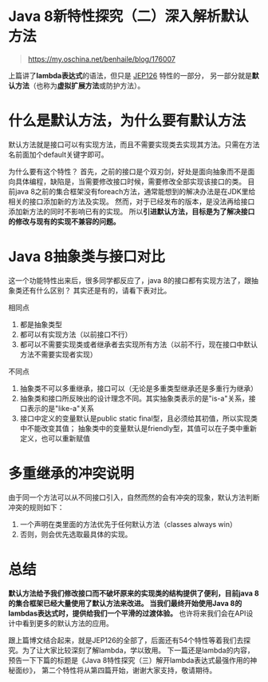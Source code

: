 

Java 8新特性探究（二）深入解析默认方法
======
> https://my.oschina.net/benhaile/blog/176007


上篇讲了**lambda表达式**的语法，但只是 [JEP126](https://openjdk.org/projects/jdk8/features) 特性的一部分，
另一部分就是**默认方法**（也称为**虚拟扩展方法**或防护方法）。


# 什么是默认方法，为什么要有默认方法
默认方法就是接口可以有实现方法，而且不需要实现类去实现其方法。只需在方法名前面加个default关键字即可。

为什么要有这个特性？
首先，之前的接口是个双刃剑，好处是面向抽象而不是面向具体编程，缺陷是，当需要修改接口时候，需要修改全部实现该接口的类。
目前java 8之前的集合框架没有foreach方法，通常能想到的解决办法是在JDK里给相关的接口添加新的方法及实现。
然而，对于已经发布的版本，是没法再给接口添加新方法的同时不影响已有的实现。
所以**引进默认方法，目标是为了解决接口的修改与现有的实现不兼容的问题。**


# Java 8抽象类与接口对比
这一个功能特性出来后，很多同学都反应了，java 8的接口都有实现方法了，跟抽象类还有什么区别？
其实还是有的，请看下表对比。

相同点
1. 都是抽象类型
2. 都可以有实现方法（以前接口不行）
3. 都可以不需要实现类或者继承者去实现所有方法（以前不行，现在接口中默认方法不需要实现者实现）

不同点
1. 抽象类不可以多重继承，接口可以（无论是多重类型继承还是多重行为继承）
2. 抽象类和接口所反映出的设计理念不同。其实抽象类表示的是"is-a"关系，接口表示的是"like-a"关系
3. 接口中定义的变量默认是public static final型，且必须给其初值，所以实现类中不能改变其值；
   抽象类中的变量默认是friendly型，其值可以在子类中重新定义，也可以重新赋值

# 多重继承的冲突说明
由于同一个方法可以从不同接口引入，自然而然的会有冲突的现象，默认方法判断冲突的规则如下：
1. 一个声明在类里面的方法优先于任何默认方法（classes always win）
2. 否则，则会优先选取最具体的实现。


# 总结
**默认方法给予我们修改接口而不破坏原来的实现类的结构提供了便利，目前java 8的集合框架已经大量使用了默认方法来改进。
当我们最终开始使用Java 8的lambdas表达式时，提供给我们一个平滑的过渡体验。**
也许将来我们会在API设计中看到更多的默认方法的应用。

跟上篇博文结合起来，就是JEP126的全部了，后面还有54个特性等着我们去探究。为了让大家比较深刻了解lambda，学以致用。
下一篇还是lambda的内容，预告一下下篇的标题是《Java 8特性探究（三）解开lambda表达式最强作用的神秘面纱》，
第二个特性将从第四篇开始，谢谢大家支持，敬请期待。

